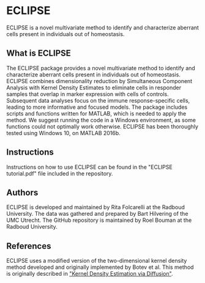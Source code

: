 # ECLIPSE
ECLIPSE is a novel multivariate method to identify and characterize aberrant cells present in individuals out of homeostasis.

## What is ECLIPSE
The ECLIPSE package provides a novel multivariate method to identify and characterize aberrant cells present in individuals out of homeostasis. ECLIPSE combines dimensionality reduction by Simultaneous Component Analysis with Kernel Density Estimates to eliminate cells in responder samples that overlap in marker expression with cells of controls. Subsequent data analyses focus on the immune response-specific cells, leading to more informative and focused models. 
The package includes scripts and functions written for MATLAB, which is needed to apply the method. We suggest running the code in a Windows environment, as some functions could not optimally work otherwise.  ECLIPSE has been thoroughly tested using Windows 10, on MATLAB 2016b.

## Instructions
Instructions on how to use ECLIPSE can be found in the "ECLIPSE tutorial.pdf" file included in the repository.

## Authors
ECLIPSE is developed and maintained by Rita Folcarelli at the Radboud University.
The data was gathered and prepared by Bart Hilvering of the UMC Utrecht.
The GitHub repository is maintained by Roel Bouman at the Radboud University.

## References
ECLIPSE uses a modified version of the two-dimensional kernel density method developed and originally implemented by Botev et al. This method is originally described in ["Kernel Density Estimation via Diffusion"](https://arxiv.org/pdf/1011.2602.pdf).
